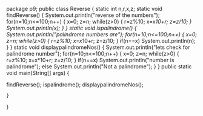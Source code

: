 package p9;
public class Reverse
{
	 static int n,r,x,z;
    static void findReverse()
    {
    	System.out.println("reverse of the numbers");
    	for(n=10;n<=100;n++)
		{
		x=0;
		z=n;
			while(z>0)
			{
				r=z%10;
				x=x*10+r;
				z=z/10;
			}
			System.out.println(x);
    }
    }
	static void ispalindrome() {
		System.out.println("palindrome numbers are");
		for(n=10;n<=100;n++)
		{
		x=0;
		z=n;
			while(z>0)
			{
				r=z%10;
				x=x*10+r;
				z=z/10;
			}
			if(n==x)
				System.out.println(n);
		}
	}
static void displaypalindromeNos()
	{
		System.out.println("lets check for palindrome number");
		for(n=10;n<=100;n++)
		{
		x=0;
		z=n;
			while(z>0)
			{
				r=z%10;
				x=x*10+r;
				z=z/10;
			}
			if(n==x)
				System.out.println("number is palindrome");
			else
				System.out.println("Not a palindrome");
	}
	}
	public static void main(String[] args) {

findReverse();
ispalindrome();	
displaypalindromeNos();	

	}
}

